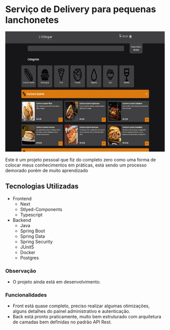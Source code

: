# Serviço de Delivery para pequenas lanchonetes

<div align="center">
  <img height="380em" src="./readme.png" />
</div>

Este é um projeto pessoal que fiz do completo zero como uma forma de colocar meus conhecimentos em práticas, está sendo um processo demorado porém de muito aprendizado

## Tecnologias Utilizadas

- Frontend
  - Next
  - Stlyed-Components
  - Typescript
- Backend
  - Java
  - Spring Boot
  - Spring Data
  - Spring Security
  - JUnit5
  - Docker
  - Postgres

### Observação

- O projeto ainda está em desenvolvimento.

### Funcionalidades

- Front está quase completo, preciso realizar algumas otimizações, alguns detalhes do painel administrativo e autenticação.
- Back está pronto praticamente, muito bem estruturado com arquitetura de camadas bem definidas no padrão API Rest.
